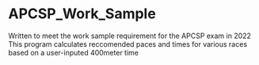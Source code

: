 # APCSP_Work_Sample
Written to meet the work sample requirement for the APCSP exam in 2022
This program calculates reccomended paces and times for various races based on a user-inputed 400meter time


